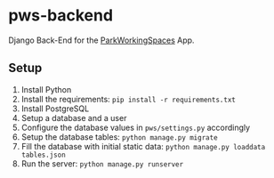 # pws-backend

Django Back-End for the [ParkWorkingSpaces](https://parkworking.at/) App.

## Setup

1. Install Python
2. Install the requirements: `pip install -r requirements.txt`
3. Install PostgreSQL
4. Setup a database and a user
5. Configure the database values in `pws/settings.py` accordingly
6. Setup the database tables: `python manage.py migrate`
7. Fill the database with initial static data: `python manage.py loaddata tables.json`
8. Run the server: `python manage.py runserver`